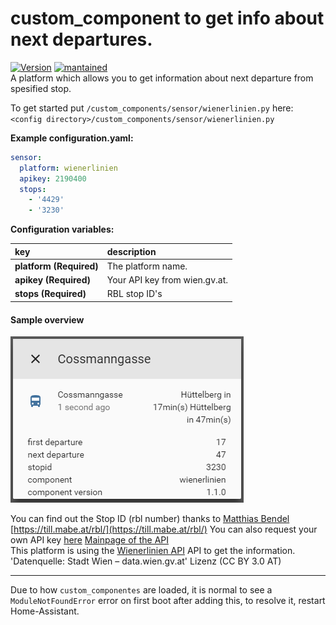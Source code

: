 # custom_component to get info about next departures.
  
[![Version](https://img.shields.io/badge/version-1.1.1-green.svg?style=for-the-badge)](#) [![mantained](https://img.shields.io/maintenance/yes/2018.svg?style=for-the-badge)](#)   
A platform which allows you to get information about next departure from spesified stop. 
  
To get started put `/custom_components/sensor/wienerlinien.py` here:  
`<config directory>/custom_components/sensor/wienerlinien.py`  
  
**Example configuration.yaml:**
```yaml
sensor:
  platform: wienerlinien
  apikey: 2190400
  stops:
    - '4429'
    - '3230'
```
**Configuration variables:**  
  
key | description  
:--- | :---  
**platform (Required)** | The platform name.  
**apikey (Required)** | Your API key from wien.gv.at.  
**stops (Required)** | RBL stop ID's  
  
#### Sample overview
![Sample overview](overview.png)
  
You can find out the Stop ID (rbl number) thanks to [Matthias Bendel](https://github.com/mabe-at) [https://till.mabe.at/rbl/](https://till.mabe.at/rbl/)
You can also request your own API key [here](https://www.wien.gv.at/formularserver2/user/formular.aspx?pid=3b49a23de1ff43efbc45ae85faee31db&pn=B0718725a79fb40f4bb4b7e0d2d49f1d1)
[Mainpage of the API](https://www.data.gv.at/katalog/dataset/add66f20-d033-4eee-b9a0-47019828e698)  
This platform is using the [Wienerlinien API](http://www.wienerlinien.at) API to get the information.
'Datenquelle: Stadt Wien – data.wien.gv.at'
Lizenz (CC BY 3.0 AT)  
***
Due to how `custom_componentes` are loaded, it is normal to see a `ModuleNotFoundError` error on first boot after adding this, to resolve it, restart Home-Assistant.